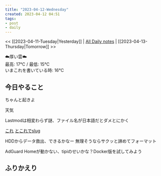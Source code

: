 ```yaml
---
title: "2023-04-12-Wednesday"
created: 2023-04-12 04:51
tags:
- post
- daily
---
```


<< [[2023-04-11-Tuesday|Yesterday]] | [All Daily notes](/tags/daily) | [[2023-04-13-Thursday|Tomorrow]] >>

☁️厚い雲☁️  
最高: 17℃ / 最低: 15℃  
いまこれを書いている時: 16℃

## 今日やること

ちゃんと起きよ

天気

Lastmodは相変わらず謎、ファイル名が日本語だとダメとにかく

[これ](https://spisignal.jp/2023/02/01/use-obsidian-templater-01/)
[とこれでslug](https://qiita.com/economist/items/768d2f6a10d54d4fa39f)

HDDからデータ救出、できるかなー
無理そうならサクッと諦めてフォーマット

AdGuard Homeが動かない、tipiのせいかな？Docker版を試してみよう

## ふりかえり